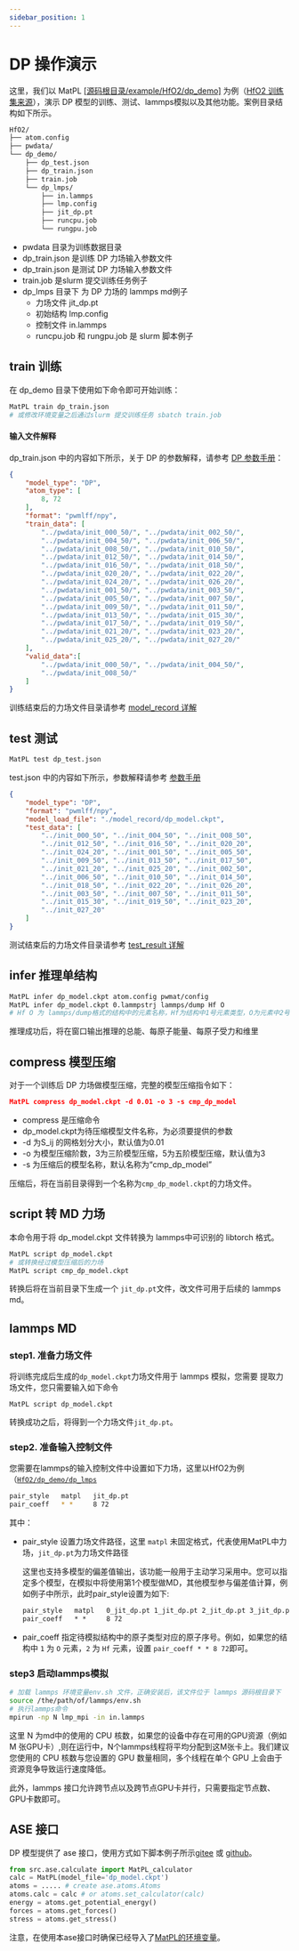 ```yaml
---
sidebar_position: 1
---
```

# DP 操作演示

这里，我们以 MatPL [[源码根目录/example/HfO2/dp_demo]](https://github.com/LonxunQuantum/MatPL/blob/master/example/HfO2/dp_demo/) 为例（[HfO2 训练集来源](https://www.aissquare.com/datasets/detail?pageType=datasets&name=HfO2-dpgen&id=6)），演示 DP 模型的训练、测试、lammps模拟以及其他功能。案例目录结构如下所示。

``` txt
HfO2/
├── atom.config
├── pwdata/
└── dp_demo/
    ├── dp_test.json
    ├── dp_train.json
    ├── train.job
    └── dp_lmps/
        ├── in.lammps
        ├── lmp.config
        ├── jit_dp.pt
        ├── runcpu.job
        └── rungpu.job
```
- pwdata 目录为训练数据目录
- dp_train.json 是训练 DP 力场输入参数文件
- dp_train.json 是测试 DP 力场输入参数文件
- train.job 是slurm 提交训练任务例子
- dp_lmps 目录下 为 DP 力场的 lammps md例子
  - 力场文件 jit_dp.pt
  - 初始结构 lmp.config 
  - 控制文件 in.lammps
  - runcpu.job 和 rungpu.job 是 slurm 脚本例子

## train 训练
在 dp_demo 目录下使用如下命令即可开始训练：
``` bash
MatPL train dp_train.json
# 或修改环境变量之后通过slurm 提交训练任务 sbatch train.job
```
#### 输入文件解释
dp_train.json 中的内容如下所示，关于 DP 的参数解释，请参考 [DP 参数手册](../../Parameter%20details.md#dp-model)：

```json
{
    "model_type": "DP",
    "atom_type": [
        8, 72
    ],
    "format": "pwmlff/npy",
    "train_data": [
        "../pwdata/init_000_50/", "../pwdata/init_002_50/", 
        "../pwdata/init_004_50/", "../pwdata/init_006_50/", 
        "../pwdata/init_008_50/", "../pwdata/init_010_50/", 
        "../pwdata/init_012_50/", "../pwdata/init_014_50/", 
        "../pwdata/init_016_50/", "../pwdata/init_018_50/", 
        "../pwdata/init_020_20/", "../pwdata/init_022_20/", 
        "../pwdata/init_024_20/", "../pwdata/init_026_20/", 
        "../pwdata/init_001_50/", "../pwdata/init_003_50/", 
        "../pwdata/init_005_50/", "../pwdata/init_007_50/", 
        "../pwdata/init_009_50/", "../pwdata/init_011_50/", 
        "../pwdata/init_013_50/", "../pwdata/init_015_30/", 
        "../pwdata/init_017_50/", "../pwdata/init_019_50/", 
        "../pwdata/init_021_20/", "../pwdata/init_023_20/", 
        "../pwdata/init_025_20/", "../pwdata/init_027_20/"
    ],
    "valid_data":[
        "../pwdata/init_000_50/", "../pwdata/init_004_50/", 
        "../pwdata/init_008_50/"       
    ]
}
```

训练结束后的力场文件目录请参考 [model_record 详解](../../matpl-cmd.md#train-文件目录)


## test 测试 
``` bash
MatPL test dp_test.json
```
test.json 中的内容如下所示，参数解释请参考 [参数手册](../../Parameter%20details.md)
``` json
{
    "model_type": "DP",
    "format": "pwmlff/npy",
    "model_load_file": "./model_record/dp_model.ckpt",
    "test_data": [
        "../init_000_50", "../init_004_50", "../init_008_50", 
        "../init_012_50", "../init_016_50", "../init_020_20", 
        "../init_024_20", "../init_001_50", "../init_005_50", 
        "../init_009_50", "../init_013_50", "../init_017_50", 
        "../init_021_20", "../init_025_20", "../init_002_50", 
        "../init_006_50", "../init_010_50", "../init_014_50", 
        "../init_018_50", "../init_022_20", "../init_026_20", 
        "../init_003_50", "../init_007_50", "../init_011_50", 
        "../init_015_30", "../init_019_50", "../init_023_20", 
        "../init_027_20"
    ]
}
```
测试结束后的力场文件目录请参考 [test_result 详解](../../matpl-cmd.md#test-文件目录)

## infer 推理单结构
``` bash
MatPL infer dp_model.ckpt atom.config pwmat/config
MatPL infer dp_model.ckpt 0.lammpstrj lammps/dump Hf O
# Hf O 为 lammps/dump格式的结构中的元素名称，Hf为结构中1号元素类型，O为元素中2号元素类型
```
推理成功后，将在窗口输出推理的总能、每原子能量、每原子受力和维里

## compress 模型压缩
对于一个训练后 DP 力场做模型压缩，完整的模型压缩指令如下：

```json
MatPL compress dp_model.ckpt -d 0.01 -o 3 -s cmp_dp_model
```
- compress 是压缩命令
- dp_model.ckpt为待压缩模型文件名称，为必须要提供的参数
- -d 为S_ij 的网格划分大小，默认值为0.01
- -o 为模型压缩阶数，3为三阶模型压缩，5为五阶模型压缩，默认值为3
- -s 为压缩后的模型名称，默认名称为“cmp_dp_model”

压缩后，将在当前目录得到一个名称为`cmp_dp_model.ckpt`的力场文件。

## script 转 MD 力场
本命令用于将 dp_model.ckpt 文件转换为 lammps中可识别的 libtorch 格式。
```bash
MatPL script dp_model.ckpt
# 或转换经过模型压缩后的力场
MatPL script cmp_dp_model.ckpt
```
转换后将在当前目录下生成一个 `jit_dp.pt`文件，改文件可用于后续的 lammps md。

## lammps MD

### step1. 准备力场文件
将训练完成后生成的`dp_model.ckpt`力场文件用于 lammps 模拟，您需要
提取力场文件，您只需要输入如下命令
```
MatPL script dp_model.ckpt
```
转换成功之后，将得到一个力场文件`jit_dp.pt`。

### step2. 准备输入控制文件
您需要在lammps的输入控制文件中设置如下力场，这里以HfO2为例（[`HfO2/dp_demo/dp_lmps`](https://github.com/LonxunQuantum/MatPL/blob/master/example/HfO2/dp_demo/dp_lmps)

``` bash
pair_style   matpl   jit_dp.pt 
pair_coeff   * *     8 72
```

其中：
- pair_style 设置力场文件路径，这里 `matpl` 未固定格式，代表使用MatPL中力场，`jit_dp.pt`为力场文件路径

  这里也支持多模型的偏差值输出，该功能一般用于主动学习采用中。您可以指定多个模型，在模拟中将使用第1个模型做MD，其他模型参与偏差值计算，例如例子中所示，此时pair_style设置为如下:
  ```txt
  pair_style   matpl   0_jit_dp.pt 1_jit_dp.pt 2_jit_dp.pt 3_jit_dp.pt  out_freq ${DUMP_FREQ} out_file model_devi.out 
  pair_coeff   * *     8 72
  ```

- pair_coeff 指定待模拟结构中的原子类型对应的原子序号。例如，如果您的结构中 `1` 为 `O` 元素，`2` 为 `Hf` 元素，设置 `pair_coeff * * 8 72`即可。

### step3 启动lammps模拟

``` bash
# 加载 lammps 环境变量env.sh 文件，正确安装后，该文件位于 lammps 源码根目录下
source /the/path/of/lammps/env.sh
# 执行lammps命令
mpirun -np N lmp_mpi -in in.lammps
```
这里 N 为md中的使用的 CPU 核数，如果您的设备中存在可用的GPU资源（例如 M 张GPU卡）,则在运行中，N个lammps线程将平均分配到这M张卡上。我们建议您使用的 CPU 核数与您设置的 GPU 数量相同，多个线程在单个 GPU 上会由于资源竞争导致运行速度降低。

此外，lammps 接口允许跨节点以及跨节点GPU卡并行，只需要指定节点数、GPU卡数即可。


## ASE 接口
DP 模型提供了 ase 接口，使用方式如下脚本例子所示[gitee](https://gitee.com/pfsuo/MatPL/tree/main/example/ase_calculator/test_dp) 或 [github](https://github.com/LonxunQuantum/MatPL/tree/main/example/ase_calculator/test_dp)。 

```python
from src.ase.calculate import MatPL_calculator
calc = MatPL(model_file='dp_model.ckpt')
atoms = ..... # create ase.atoms.Atoms
atoms.calc = calc # or atoms.set_calculator(calc)
energy = atoms.get_potential_energy()
forces = atoms.get_forces()
stress = atoms.get_stress()
```
注意，在使用本ase接口时确保已经导入了[MatPL的环境变量](../../install/README.md)。